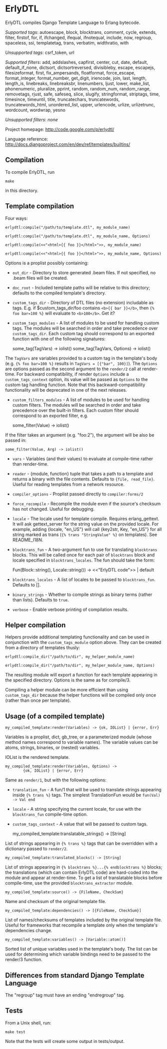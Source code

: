ErlyDTL
=======

ErlyDTL compiles Django Template Language to Erlang bytecode.

*Supported tags*: autoescape, block, blocktrans, comment, cycle, extends, filter, firstof, for, if, ifchanged, ifequal, ifnotequal, include, now, regroup, spaceless, ssi, templatetag, trans, verbatim, widthratio, with

_Unsupported tags_: csrf_token, url

*Supported filters*: add, addslashes, capfirst, center, cut, date, default, default_if_none, dictsort, dictsortreversed, divisibleby, escape, escapejs, filesizeformat, first, fix_ampersands, floatformat, force_escape, format_integer, format_number, get_digit, iriencode, join, last, length, length_is, linebreaks, linebreaksbr, linenumbers, ljust, lower, make_list, phonenumeric, pluralize, pprint, random, random_num, random_range, removetags, rjust, safe, safeseq, slice, slugify, stringformat, striptags, time, timesince, timeuntil, title, truncatechars, truncatewords, truncatewords_html, unordered_list, upper, urlencode, urlize, urlizetrunc, wordcount, wordwrap, yesno

_Unsupported filters_: _none_

Project homepage: <http://code.google.com/p/erlydtl/>

Language reference: <http://docs.djangoproject.com/en/dev/ref/templates/builtins/>


Compilation
-----------

To compile ErlyDTL, run 

    make
    
in this directory.


Template compilation
--------------------

Four ways:

    erlydtl:compile("/path/to/template.dtl", my_module_name)

    erlydtl:compile("/path/to/template.dtl", my_module_name, Options)

    erlydtl:compile(<<"<html>{{ foo }}</html>">>, my_module_name)

    erlydtl:compile(<<"<html>{{ foo }}</html>">>, my_module_name, Options)

Options is a proplist possibly containing:

* `out_dir` - Directory to store generated .beam files. If not specified, no
.beam files will be created.

* `doc_root` - Included template paths will be relative to this directory;
defaults to the compiled template's directory.

* `custom_tags_dir` - Directory of DTL files (no extension) includable as tags.
E.g. if $custom_tags_dir/foo contains `<b>{{ bar }}</b>`, then `{% foo bar=100 %}` 
will evaluate to `<b>100</b>`. Get it?

* `custom_tags_modules` - A list of modules to be used for handling custom
tags. The modules will be searched in order and take precedence over
`custom_tags_dir`. Each custom tag should correspond to an exported function
with one of the following signatures: 

    some_tag(TagVars)          -> iolist()
    some_tag(TagVars, Options) -> iolist()

The `TagVars` are variables provided to a custom tag in the template's body
(e.g. `{% foo bar=100 %}` results in `TagVars = [{"bar", 100}]`).
The `Options` are options passed as the second argument to the `render/2` call
at render-time.  For backward compatibility, if render `Options` include
a `custom_tags_context` option, its value will be passed as `Options` to the
custom tag handling function. Note that this backward-compatibility functionality
will be deprecated in one of the next releases.

* `custom_filters_modules` - A list of modules to be used for handling custom
filters. The modules will be searched in order and take precedence over the
built-in filters. Each custom filter should correspond to an exported filter,
e.g.

    some_filter(Value) -> iolist()

If the filter takes an argument (e.g. "foo:2"), the argument will be also be
passed in:

    some_filter(Value, Arg) -> iolist()

* `vars` - Variables (and their values) to evaluate at compile-time rather than
render-time. 

* `reader` - {module, function} tuple that takes a path to a template and returns
a binary with the file contents. Defaults to `{file, read_file}`. Useful
for reading templates from a network resource.

* `compiler_options` - Proplist passed directly to `compiler:forms/2`

* `force_recompile` - Recompile the module even if the source's checksum has not
changed. Useful for debugging.

* `locale` - The locale used for template compile. Requires erlang_gettext. It
will ask gettext_server for the string value on the provided locale.
For example, adding {locale, "en_US"} will call {key2str, Key, "en_US"}
for all string marked as trans (`{% trans "StringValue" %}` on templates).
See README_I18N.

* `blocktrans_fun` - A two-argument fun to use for translating `blocktrans`
blocks. This will be called once for each pair of `blocktrans` block and locale
specified in `blocktrans_locales`. The fun should take the form:

    Fun(Block::string(), Locale::string()) -> <<"ErlyDTL code">> | default

* `blocktrans_locales` - A list of locales to be passed to `blocktrans_fun`.
Defaults to [].

* `binary_strings` - Whether to compile strings as binary terms (rather than
lists). Defaults to `true`.

* `verbose` - Enable verbose printing of compilation results.

Helper compilation
------------------

Helpers provide additional templating functionality and can be used in
conjunction with the `custom_tags_module` option above. They can be created
from a directory of templates thusly:

    erlydtl:compile_dir("/path/to/dir", my_helper_module_name)
    
    erlydtl:compile_dir("/path/to/dir", my_helper_module_name, Options)

The resulting module will export a function for each template appearing
in the specified directory. Options is the same as for compile/3.

Compiling a helper module can be more efficient than using `custom_tags_dir`
because the helper functions will be compiled only once (rather than once
per template).


Usage (of a compiled template)
------------------------------ 

    my_compiled_template:render(Variables) -> {ok, IOList} | {error, Err}

Variables is a proplist, dict, gb_tree, or a parameterized module
(whose method names correspond to variable names). The variable 
values can be atoms, strings, binaries, or (nested) variables.

IOList is the rendered template.

    my_compiled_template:render(Variables, Options) -> 
            {ok, IOList} | {error, Err}

Same as `render/1`, but with the following options:

* `translation_fun` - A fun/1 that will be used to translate strings appearing
inside `{% trans %}` tags. The simplest TranslationFun would be `fun(Val) ->
Val end`

* `locale` - A string specifying the current locale, for use with the
`blocktrans_fun` compile-time option.

* `custom_tags_context` - A value that will be passed to custom tags.

    my_compiled_template:translatable_strings() -> [String]

List of strings appearing in `{% trans %}` tags that can be overridden with
a dictionary passed to `render/2`.

    my_compiled_template:translated_blocks() -> [String]

List of strings appearing in `{% blocktrans %}...{% endblocktrans %}` blocks;
the translations (which can contain ErlyDTL code) are hard-coded into the
module and appear at render-time. To get a list of translatable blocks before
compile-time, use the provided `blocktrans_extractor` module.

    my_compiled_template:source() -> {FileName, CheckSum}

Name and checksum of the original template file.

    my_compiled_template:dependencies() -> [{FileName, CheckSum}]

List of names/checksums of templates included by the original template
file. Useful for frameworks that recompile a template only when the
template's dependencies change.

    my_compiled_template:variables() -> [Variable::atom()]

Sorted list of unique variables used in the template's body. The list can
be used for determining which variable bindings need to be passed to the
render/3 function.

Differences from standard Django Template Language
--------------------------------------------------

The "regroup" tag must have an ending "endregroup" tag.


Tests
-----

From a Unix shell, run:

    make test

Note that the tests will create some output in tests/output.

